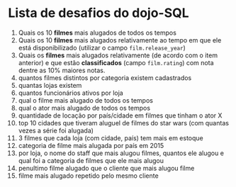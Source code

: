 # Lista de desafios do dojo-SQL

1. Quais os 10 **filmes** mais alugados de todos os tempos
1. Quais os 10 **filmes** mais alugados relativamente ao tempo em que ele está disponibilizado (utilizar o campo `film.release_year`)
1. Quais os **filmes** mais alugados relativamente (de acordo com o item anterior) e que estão **classificados** (campo `film.rating`) com nota dentre as 10% maiores notas.
1. quantos filmes distintos por categoria existem cadastrados
1. quantas lojas existem
1. quantos funcionários ativos por loja
1. qual o filme mais alugado de todos os tempos
1. qual o ator mais alugado de todos os tempos
1. quantidade de locação por país/cidade em filmes que tinham o ator X
1. top 10 cidades que tiveram aluguel de filmes do star wars (com quantas vezes a série foi alugada)
1. 3 filmes que cada loja (com cidade, país) tem mais em estoque
1. categoria de filme mais alugada por país em 2015
1. por loja, o nome do staff que mais alugou filmes, quantos ele alugou e qual foi a categoria de filmes que ele mais alugou
1. penultimo filme alugado que o cliente que mais alugou filme
1. filme mais alugado repetido pelo mesmo cliente
